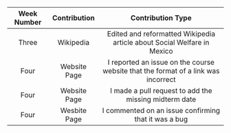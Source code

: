 | Week Number |Contribution |Contribution Type|
|:-------:|:-----------:|:----------------:|
| Three  | Wikipedia    | Edited and reformatted Wikipedia article about Social Welfare in Mexico |
| Four   | Website Page | I reported an issue on the course website that the format of a link was incorrect |
| Four   | Website Page | I made a pull request to add the missing midterm date | 
| Four   | Wesbite Page | I commented on an issue confirming that it was a bug |
